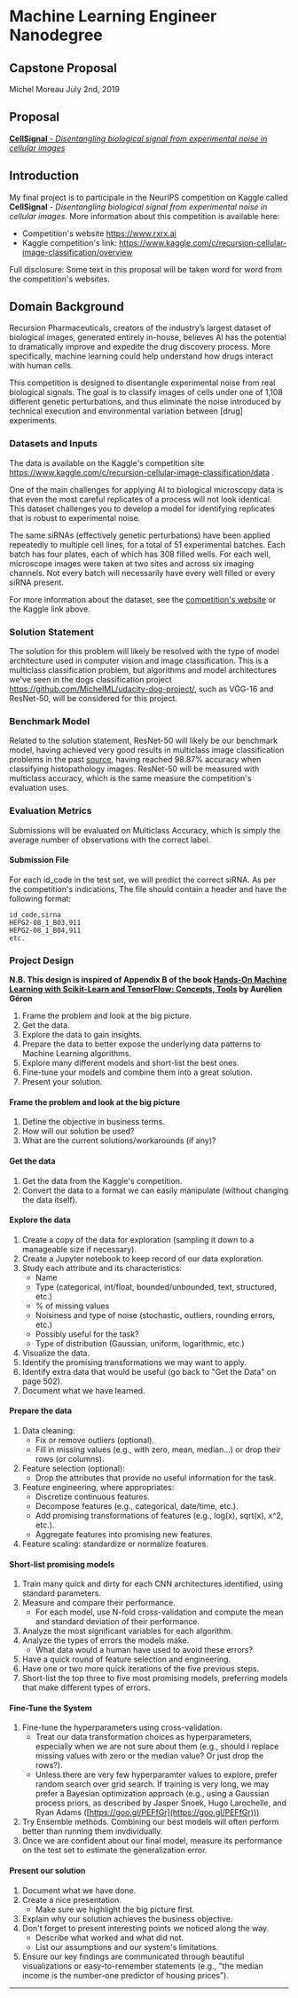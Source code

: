 # Machine Learning Engineer Nanodegree
## Capstone Proposal
Michel Moreau
July 2nd, 2019

## Proposal  
[**CellSignal** - _Disentangling biological signal from experimental noise in cellular images_](https://www.rxrx.ai/)

## Introduction
My final project is to participale in the NeurIPS competition on Kaggle called **CellSignal** - _Disentangling biological signal from experimental noise in cellular images_. More information about this competition is available here:  
- Competition's website https://www.rxrx.ai  
- Kaggle competition's link: https://www.kaggle.com/c/recursion-cellular-image-classification/overview

Full disclosure: Some text in this proposal will be taken word for word from the competition's websites.

## Domain Background  
Recursion Pharmaceuticals, creators of the industry’s largest dataset of biological images, generated entirely in-house, believes AI has the potential to dramatically improve and expedite the drug discovery process. More specifically, machine learning could help understand how drugs interact with human cells.

This competition is designed to disentangle experimental noise from real biological signals. The goal is to classify images of cells under one of 1,108 different genetic perturbations, and thus eliminate the noise introduced by technical execution and environmental variation between \[drug\] experiments.


### Datasets and Inputs  
The data is available on the Kaggle's competition site https://www.kaggle.com/c/recursion-cellular-image-classification/data .   
  
One of the main challenges for applying AI to biological microscopy data is that even the most careful replicates of a process will not look identical. This dataset challenges you to develop a model for identifying replicates that is robust to experimental noise.

The same siRNAs (effectively genetic perturbations) have been applied repeatedly to multiple cell lines, for a total of 51 experimental batches. Each batch has four plates, each of which has 308 filled wells. For each well, microscope images were taken at two sites and across six imaging channels. Not every batch will necessarily have every well filled or every siRNA present.

For more information about the dataset, see the [competition's website](https://rxrx.ai) or the Kaggle link above.  


### Solution Statement  
The solution for this problem will likely be resolved with the type of model architecture used in computer vision and image classification. This is a multiclass classification problem, but algorithms and model architectures we've seen in the dogs classification project https://github.com/MichelML/udacity-dog-project/, such as VGG-16 and ResNet-50, will be considered for this project.

### Benchmark Model
Related to the solution statement, ResNet-50 will likely be our benchmark model, having achieved very good results in multiclass image classification problems in the past [source](https://arxiv.org/abs/1903.10035), having reached 98.87% accuracy when classifying histopathology images. ResNet-50 will be measured with multiclass accuracy, which is the same measure the competition's evaluation uses.

### Evaluation Metrics
Submissions will be evaluated on Multiclass Accuracy, which is simply the average number of observations with the correct label.

#### Submission File
For each id_code in the test set, we will predict the correct siRNA. As per the competition's indications, The file should contain a header and have the following format:

```  
id_code,sirna
HEPG2-08_1_B03,911
HEPG2-08_1_B04,911
etc.   
```

### Project Design
**N.B. This design is inspired of Appendix B of the book  [Hands-On Machine Learning with Scikit-Learn and TensorFlow: Concepts, Tools](https://www.amazon.ca/Hands-Machine-Learning-Scikit-Learn-TensorFlow/dp/1491962291) by Aurélien Géron**  

1. Frame the problem and look at the big picture.  
2. Get the data.  
3. Explore the data to gain insights.  
4. Prepare the data to better expose the underlying data patterns to Machine Learning algorithms.  
5. Explore many different models and short-list the best ones.  
6. Fine-tune your models and combine them into a great solution.  
7. Present your solution.  

#### Frame the problem and look at the big picture  
1. Define the objective in business terms.  
2. How will our solution be used?  
3. What are the current solutions/workarounds (if any)?  

#### Get the data   
1. Get the data from the Kaggle's competition.  
2. Convert the data to a format we can easily manipulate (without changing the data itself).  

#### Explore the data  
1. Create a copy of the data for exploration (sampling it down to a manageable size if necessary).
2. Create a Jupyter notebook to keep record of our data exploration.  
3. Study each attribute and its characteristics:  
    - Name  
    - Type (categorical, int/float, bounded/unbounded, text, structured, etc.)
    - % of missing values  
    - Noisiness and type of noise (stochastic, outliers, rounding errors, etc.)
    - Possibly useful for the task?  
    - Type of distribution (Gaussian, uniform, logarithmic, etc.)
4. Visualize the data.  
7. Identify the promising transformations we may want to apply.  
8. Identify extra data that would be useful (go back to "Get the Data" on page 502).  
9. Document what we have learned.  

#### Prepare the data  
1. Data cleaning:  
    - Fix or remove outliers (optional).  
    - Fill in missing values (e.g., with zero, mean, median...) or drop their rows (or columns).  
2. Feature selection (optional):  
    - Drop the attributes that provide no useful information for the task.  
3. Feature engineering, where appropriates:  
    - Discretize continuous features.  
    - Decompose features (e.g., categorical, date/time, etc.).  
    - Add promising transformations of features (e.g., log(x), sqrt(x), x^2, etc.).
    - Aggregate features into promising new features.  
4. Feature scaling: standardize or normalize features.  

#### Short-list promising models  
1. Train many quick and dirty for each CNN architectures identified, using standard parameters.
2. Measure and compare their performance.  
    - For each model, use N-fold cross-validation and compute the mean and standard deviation of their performance. 
3. Analyze the most significant variables for each algorithm.  
4. Analyze the types of errors the models make.  
    - What data would a human have used to avoid these errors?  
5. Have a quick round of feature selection and engineering.  
6. Have one or two more quick iterations of the five previous steps.  
7. Short-list the top three to five most promising models, preferring models that make different types of errors.  

#### Fine-Tune the System  
1. Fine-tune the hyperparameters using cross-validation.  
    - Treat our data transformation choices as hyperparameters, especially when we are not sure about them (e.g., should I replace missing values with zero or the median value? Or just drop the rows?).  
    - Unless there are very few hyperparamter values to explore, prefer random search over grid search. If training is very long, we may prefer a Bayesian optimization approach (e.g., using a Gaussian process priors, as described by Jasper Snoek, Hugo Larochelle, and Ryan Adams ([https://goo.gl/PEFfGr](https://goo.gl/PEFfGr)))  
2. Try Ensemble methods. Combining our best models will often perform better than running them invdividually.  
3. Once we are confident about our final model, measure its performance on the test set to estimate the generalization error.

#### Present our solution  
1. Document what we have done.  
2. Create a nice presentation.  
    - Make sure we highlight the big picture first.  
3. Explain why our solution achieves the business objective.  
4. Don't forget to present interesting points we noticed along the way.  
    - Describe what worked and what did not.  
    - List our assumptions and our system's limitations.  
5. Ensure our key findings are communicated through beautiful visualizations or easy-to-remember statements (e.g., "the median income is the number-one predictor of housing prices").  

-----------  

